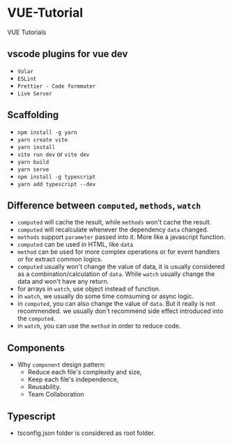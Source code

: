 # VUE-Tutorial

VUE Tutorials

## vscode plugins for vue dev

- `Volar`
- `ESLint`
- `Prettier - Code formmater`
- `Live Server`

## Scaffolding

- `npm install -g yarn`
- `yarn create vite`
- `yarn install`
- `vite run dev` or `vite dev`
- `yarn build`
- `yarn serve`
- `npm install -g typescript`
- `yarn add typescript --dev`

## Difference between `computed`, `methods`, `watch`

- `computed` will cache the result, while `methods` won't cache the result.
- `computed` will recalculate whenever the dependency `data` changed.
- `methods` support `parameter` passed into it. More like a javascript function.
- `computed` can be used in HTML, like `data`
- `method` can be used for more complex operations or for event handlers or for extract common logics.
- `computed` usually won't change the value of data, it is usually considered as a combination/calculation of `data`. While `watch` usually change the data and won't have any return.
- for arrays in `watch`, use object instead of function.
- in `watch`, we usually do some time comsuming or async logic.
- in `computed`, you can also change the value of `data`. But it really is not recommended. we usually don't recommend side effect introduced into the `computed`.
- in `watch`, you can use the `method` in order to reduce code.

## Components

- Why `component` design pattern:
  - Reduce each file's complexity and size,
  - Keep each file's independence,
  - Reusability.
  - Team Collaboration

## Typescript

- tsconfig.json folder is considered as root folder.
